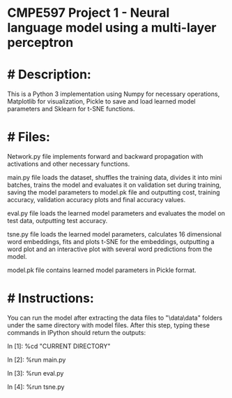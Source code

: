 # CMPE597 Project 1 - Neural language model using a multi-layer perceptron

# # Description:
This is a Python 3 implementation using Numpy for necessary operations, Matplotlib for visualization, Pickle to save and load learned model parameters and Sklearn for t-SNE functions.

# # Files:
Network.py file implements forward and backward propagation with activations and other necessary functions.

main.py file loads the dataset, shuffles the training data, divides it into mini batches, trains the model and evaluates it on validation set during training, saving the model parameters to model.pk file and outputting cost, training accuracy, validation accuracy plots and final accuracy values.

eval.py file loads the learned model parameters and evaluates the model on test data, outputting test accuracy.

tsne.py file loads the learned model parameters, calculates 16 dimensional word embeddings, fits and plots t-SNE for the embeddings, outputting a word plot and an interactive plot with several word predictions from the model.

model.pk file contains learned model parameters in Pickle format.

# # Instructions:
You can run the model after extracting the data files to "\data\data" folders under the same directory with model files. After this step, typing these commands in IPython should return the outputs:

In [1]: %cd "CURRENT DIRECTORY"

In [2]: %run main.py

In [3]: %run eval.py

In [4]: %run tsne.py

